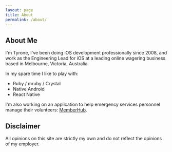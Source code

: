 ```yaml
---
layout: page
title: About
permalink: /about/
---
```


## About Me

I'm Tyrone, I've been doing iOS development professionally since 2008, and work
as the Engineering Lead for iOS at a leading online wagering business based in 
Melbourne, Victoria, Australia.

In my spare time I like to play with:

* Ruby / mruby / Crystal
* Native Android
* React Native

I'm also working on an application to help emergency services personnel manage
their volunteers: [MemberHub](https://www.memberhub.com.au).

## Disclaimer

All opinions on this site are strictly my own and do not reflect the opinions
of my employer.
